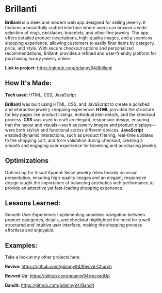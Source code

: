 # Brillanti

**Brillanti** is a sleek and modern web app designed for selling jewelry. It features a beautifully crafted interface where users can browse a wide selection of rings, necklaces, bracelets, and other fine jewelry. The app offers detailed product descriptions, high-quality images, and a seamless shopping experience, allowing customers to easily filter items by category, price, and style. With secure checkout options and personalized recommendations, Brillanti provides a refined and user-friendly platform for purchasing luxury jewelry online.

**Link to project:** https://github.com/gdanny94/Brillanti


## How It's Made:

**Tech used:** HTML, CSS, JavaScript

**Brillanti** was built using HTML, CSS, and JavaScript to create a polished and interactive jewelry shopping experience. **HTML** provided the structure for key pages like product listings, individual item details, and the checkout process. **CSS** was used to craft an elegant, responsive design, ensuring that the layout and visuals—such as jewelry images and product displays—were both stylish and functional across different devices. **JavaScript** enabled dynamic interactions, such as product filtering, real-time updates to the shopping cart, and form validation during checkout, creating a smooth and engaging user experience for browsing and purchasing jewelry.

## Optimizations

Optimizing for Visual Appeal: Since jewelry relies heavily on visual presentation, ensuring high-quality images and an elegant, responsive design taught the importance of balancing aesthetics with performance to provide an attractive yet fast-loading shopping experience.

## Lessons Learned:

Smooth User Experience: Implementing seamless navigation between product categories, details, and checkout highlighted the need for a well-structured and intuitive user interface, making the shopping process effortless and enjoyable.

## Examples:
Take a look at my other projects here:

**Revive:** https://github.com/gdanny94/Revive-Church

**Revved Up:** https://github.com/gdanny94/revvedUp

**Bandit:** https://github.com/gdanny94/Bandit



